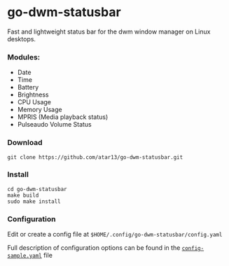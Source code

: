 # go-dwm-statusbar

Fast and lightweight status bar for the dwm window manager on Linux desktops.

### Modules:
- Date
- Time
- Battery
- Brightness
- CPU Usage
- Memory Usage
- MPRIS (Media playback status)
- Pulseaudo Volume Status

### Download
```
git clone https://github.com/atar13/go-dwm-statusbar.git
```

### Install 

```
cd go-dwm-statusbar
make build
sudo make install
```

### Configuration

Edit or create a config file at ```$HOME/.config/go-dwm-statusbar/config.yaml```

Full description of configuration options can be found in the [```config-sample.yaml```](./config-sample.yaml) file